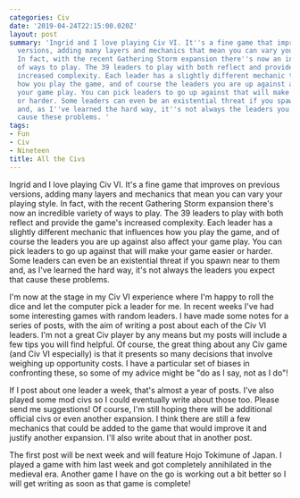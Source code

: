 ```yaml
---
categories: Civ
date: '2019-04-24T22:15:00.020Z'
layout: post
summary: 'Ingrid and I love playing Civ VI. It''s a fine game that improves on previous
  versions, adding many layers and mechanics that mean you can vary your playing style.
  In fact, with the recent Gathering Storm expansion there''s now an incredible variety
  of ways to play. The 39 leaders to play with both reflect and provide the game''s
  increased complexity. Each leader has a slightly different mechanic that influences
  how you play the game, and of course the leaders you are up against also affect
  your game play. You can pick leaders to go up against that will make your game easier
  or harder. Some leaders can even be an existential threat if you spawn near to them
  and, as I''ve learned the hard way, it''s not always the leaders you expect that
  cause these problems. '
tags:
- Fun
- Civ
- Nineteen
title: All the Civs
---
```


Ingrid and I love playing Civ VI. It's a fine game that improves on previous versions, adding many layers and mechanics that mean you can vary your playing style. In fact, with the recent Gathering Storm expansion there's now an incredible variety of ways to play. The 39 leaders to play with both reflect and provide the game's increased complexity. Each leader has a slightly different mechanic that influences how you play the game, and of course the leaders you are up against also affect your game play. You can pick leaders to go up against that will make your game easier or harder. Some leaders can even be an existential threat if you spawn near to them and, as I've learned the hard way, it's not always the leaders you expect that cause these problems. 

I'm now at the stage in my Civ VI experience where I'm happy to roll the dice and let the computer pick a leader for me. In recent weeks I've had some interesting games with random leaders. I have made some notes for a series of posts, with the aim of writing a post about each of the Civ VI leaders. I'm not a great Civ player by any means but my posts will include a few tips you will find helpful. Of course, the great thing about any Civ game (and Civ VI especially) is that it presents so many decisions that involve weighing up opportunity costs. I have a particular set of biases in confronting these, so some of my advice might be "do as I say, not as I do"!

If I post about one leader a week, that's almost a year of posts. I've also played some mod civs so I could eventually write about those too. Please send me suggestions! Of course, I'm still hoping there will be additional official civs or even another expansion. I think there are still a few mechanics that could be added to the game that would improve it and justify another expansion. I'll also write about that in another post. 

The first post will be next week and will feature Hojo Tokimune of Japan. I played a game with him last week and got completely annihilated in the medieval era. Another game I have on the go is working out a bit better so I will get writing as soon as that game is complete!